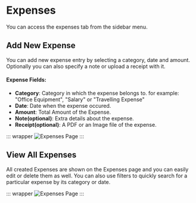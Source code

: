 # Expenses

You can access the expenses tab from the sidebar menu.

## Add New Expense

You can add new expense entry by selecting a category, date and amount. Optionally you can also specify a note or upload a receipt with it.

#### Expense Fields:
- **Category**: Category in which the expense belongs to. for example: "Office Equipment", "Salary" or "Travelling Expense"
- **Date**: Date when the expense occured.
- **Amount**: Total Amount of the Expense.
- **Note(optional)**: Extra details about the expense.
- **Receipt(optional)**: A PDF or an Image file of the expense.

::: wrapper
![Expenses Page](/images/expense-new.png)
:::

## View All Expenses

All created Expenses are shown on the Expenses page and you can easily edit or delete them as well. You can also use filters to quickly search for a particular expense by its category or date.

::: wrapper
![Expenses Page](/images/expenses.png)
:::